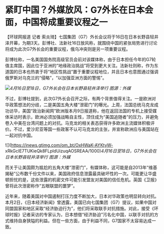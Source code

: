 # 紧盯中国？外媒放风：G7外长在日本会面，中国将成重要议程之一

【环球网报道 记者
索炎琦】七国集团（G7）外长会议将于16日在日本长野县轻井泽开幕，为期3天。彭博社、法新社16日放风称，就围绕中国的紧张局势进行讨论将成为此次G7外长会的重要议程，俄乌冲突则是另一项重要议程。

彭博社称，一名美国国务院高级官员会前对该媒体称，由于日本担任今年的G7轮值主席国，因此位于亚洲的“地缘政治挑战”将受到更大关注。法新社则称，作为东道国的日本也热衷于将“地区性挑战”置于重要议程地位，并且日本也意图通过强调俄罗斯对乌克兰的“侵略”，“以加强亚洲方面的警惕”。

![](https://inews.gtimg.com/om_bt/ObRiLceDKcyelEUp6pOg78upS2TwhtoN_MvyzR4hEyszAAA/1000)_4月16日至18日，G7外长会在日本长野县轻井泽举行
图源：外媒_

不过，彭博社提到，此次G7外长会召开之际，有两个背景值得关注。一是欧洲对华政策想法的分歧，二是美国五角大楼“泄密门”的曝光。上周，法国总统马克龙成功访华，美国“政治新闻网”欧洲版本月9日报道称，他在返回法国的专机上接受媒体采访时表示，欧洲必须加强战略自主性，顶住成为“美国追随者”的压力，并避免卷入中美在台湾问题上的对抗。马克龙的相关表态获得许多欧洲主流媒体积极评价。不过，爱沙尼亚等国一些政客不认可马克龙的主张，并宣称欧洲应与美国站在一起对抗中国。

![](https://inews.gtimg.com/om_bt/OxHWaK-AYKtyW-
xRkGcIE7TUKieQk8FLpIdUizuqAOSREAA/1000)_4月16日至18日，G7外长会在日本长野县轻井泽举行 图源：外媒_

而关于让美国颇为尴尬的五角大楼“泄密门”，有媒体称，这可能是自2013年“维基揭秘”公布数千份文件以来，美国政府信息泄露最具破坏性的一次。可能更让华盛顿担忧的是，这些泄露的机密文件可能引发盟友对美国的信任危机。英国《卫报》曾将此次泄密称作“五眼联盟的噩梦”。

近年来，随着美国对中国遏制打压力度不断加大，日本对华政策也明显转向对抗。本月2日，《日本经济新闻》曾透露，美国已向七国集团（G7）提议，如果中国对同盟国家和地区采取“经济胁迫行为”，他们将采取联手对抗措施。对此，接受《环球时报》记者采访的专家认为，日本想借“经济胁迫”污名化中国，以联手对抗的方式维持自身狭隘的利益。但在一些方面，由于利益不同，G7国家不太容易达成一致。

